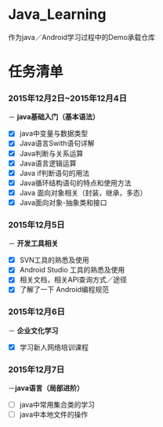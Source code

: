 ﻿# Java_Learning
作为java／Android学习过程中的Demo承载仓库

# 任务清单
### 2015年12月2日~2015年12月4日
－ **java基础入门（基本语法）**
- [x] java中变量与数据类型
- [x] Java语言Swith语句详解
- [x] Java判断与关系运算
- [x] Java语言逻辑运算
- [x] Java if判断语句的用法
- [x] Java循环结构语句的特点和使用方法
- [x] Java 面向对象相关（封装，继承，多态）
- [x] Java面向对象-抽象类和接口

### 2015年12月5日
－ **开发工具相关**
- [x] SVN工具的熟悉及使用
- [x] Android Studio 工具的熟悉及使用
- [x] 相关文档，相关API查询方式／途径
- [x] 了解了一下 Android编程规范

### 2015年12月6日
－ **企业文化学习**
- [x] 学习新人网络培训课程

### 2015年12月7日
－**java语言（局部进阶）**
- [ ] java中常用集合类的学习
- [ ] java中本地文件的操作

